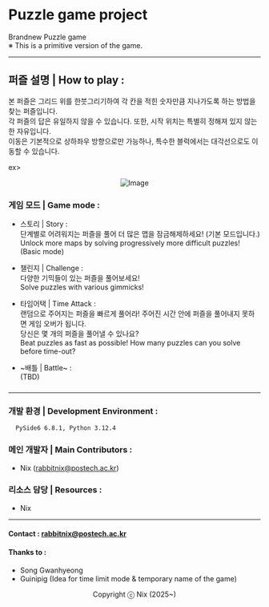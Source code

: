 # Puzzle game project
Brandnew Puzzle game  
※ This is a primitive version of the game.


---

## 퍼즐 설명 | How to play :
본 퍼즐은 그리드 위를 한붓그리기하여 각 칸을 적힌 숫자만큼 지나가도록 하는 방법을 찾는 퍼즐입니다.  
각 퍼즐의 답은 유일하지 않을 수 있습니다. 또한, 시작 위치는 특별히 정해져 있지 않는 한 자유입니다.  
이동은 기본적으로 상하좌우 방향으로만 가능하나, 특수한 블럭에서는 대각선으로도 이동할 수 있습니다.


ex>

<div align=center>

![Image](https://github.com/user-attachments/assets/d5ec575b-5274-4d23-acde-ec0879cb249d)

</div>

### 게임 모드 | Game mode :

  - 스토리 | Story :  
    단계별로 어려워지는 퍼즐을 풀어 더 많은 맵을 잠금해제하세요! (기본 모드입니다.)  
    Unlock more maps by solving progressively more difficult puzzles! (Basic mode)
    
  - 챌린지 | Challenge :  
    다양한 기믹들이 있는 퍼즐을 풀어보세요!  
    Solve puzzles with various gimmicks!

  - 타임어택 | Time Attack :  
    랜덤으로 주어지는 퍼즐을 빠르게 풀어라! 주어진 시간 안에 퍼즐을 풀어내지 못하면 게임 오버가 됩니다.  
    당신은 몇 개의 퍼즐을 풀어낼 수 있나요?  
    Beat puzzles as fast as possible! How many puzzles can you solve before time-out?

  - ~배틀 | Battle~ :  
    (TBD)

### 
###

---

### 개발 환경 | Development Environment :
```
  PySide6 6.8.1, Python 3.12.4
```


### 메인 개발자 | Main Contributors :
  - Nix (rabbitnix@postech.ac.kr)


### 리소스 담당 | Resources :
  - Nix

---
#### Contact : rabbitnix@postech.ac.kr

#### Thanks to :
  - Song Gwanhyeong
  - Guinipig (Idea for time limit mode & temporary name of the game)







<div align=center>
Copyright ⓒ Nix (2025~)
</div>
